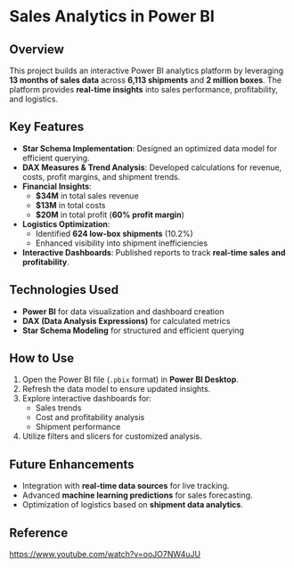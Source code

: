 # Sales Analytics in Power BI

## Overview

This project builds an interactive Power BI analytics platform by leveraging **13 months of sales data** across **6,113 shipments** and **2 million boxes**. The platform provides **real-time insights** into sales performance, profitability, and logistics.

## Key Features

- **Star Schema Implementation**: Designed an optimized data model for efficient querying.
- **DAX Measures & Trend Analysis**: Developed calculations for revenue, costs, profit margins, and shipment trends.
- **Financial Insights**:
  - **\$34M** in total sales revenue
  - **\$13M** in total costs
  - **\$20M** in total profit (**60% profit margin**)
- **Logistics Optimization**:
  - Identified **624 low-box shipments** (10.2%)
  - Enhanced visibility into shipment inefficiencies
- **Interactive Dashboards**: Published reports to track **real-time sales and profitability**.

## Technologies Used

- **Power BI** for data visualization and dashboard creation
- **DAX (Data Analysis Expressions)** for calculated metrics
- **Star Schema Modeling** for structured and efficient querying

## How to Use

1. Open the Power BI file (`.pbix` format) in **Power BI Desktop**.
2. Refresh the data model to ensure updated insights.
3. Explore interactive dashboards for:
   - Sales trends
   - Cost and profitability analysis
   - Shipment performance
4. Utilize filters and slicers for customized analysis.

## Future Enhancements

- Integration with **real-time data sources** for live tracking.
- Advanced **machine learning predictions** for sales forecasting.
- Optimization of logistics based on **shipment data analytics**.


## Reference
https://www.youtube.com/watch?v=ooJO7NW4uJU
